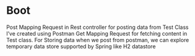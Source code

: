 # Boot

Post Mapping Request in Rest controller for posting data from Test Class I’ve created using Postman
Get Mapping Request for fetching content in Test class.
For Storing data when we post from postman, we can explore temporary data store supported by Spring like H2 datastore
 
